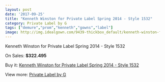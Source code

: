 ```yaml
---
layout: post
date: '2017-09-25'
title: "Kenneth Winston for Private Label Spring 2014 - Style 1532"
category: Private Label by G
tags: ["demure","prom","kenneth","gowns","label"]
image: http://img.idealgown.com/9439-thickbox_default/kenneth-winston-for-private-label-spring-2014-style-1532.jpg
---
```

Kenneth Winston for Private Label Spring 2014 - Style 1532

On Sales: **$322.495**
<a href="https://www.idealgown.com/en/private-label-by-g/3923-kenneth-winston-for-private-label-spring-2014-style-1532.html"><amp-img layout="responsive" width="600" height="600" src="//img.idealgown.com/9439-thickbox_default/kenneth-winston-for-private-label-spring-2014-style-1532.jpg" alt="Kenneth Winston for Private Label Spring 2014 - Style 1532 0" /></a>
<a href="https://www.idealgown.com/en/private-label-by-g/3923-kenneth-winston-for-private-label-spring-2014-style-1532.html"><amp-img layout="responsive" width="600" height="600" src="//img.idealgown.com/9441-thickbox_default/kenneth-winston-for-private-label-spring-2014-style-1532.jpg" alt="Kenneth Winston for Private Label Spring 2014 - Style 1532 1" /></a>
<a href="https://www.idealgown.com/en/private-label-by-g/3923-kenneth-winston-for-private-label-spring-2014-style-1532.html"><amp-img layout="responsive" width="600" height="600" src="//img.idealgown.com/9440-thickbox_default/kenneth-winston-for-private-label-spring-2014-style-1532.jpg" alt="Kenneth Winston for Private Label Spring 2014 - Style 1532 2" /></a>

Buy it: [Kenneth Winston for Private Label Spring 2014 - Style 1532](https://www.idealgown.com/en/private-label-by-g/3923-kenneth-winston-for-private-label-spring-2014-style-1532.html "Kenneth Winston for Private Label Spring 2014 - Style 1532")

View more: [Private Label by G](https://www.idealgown.com/en/46-private-label-by-g "Private Label by G")